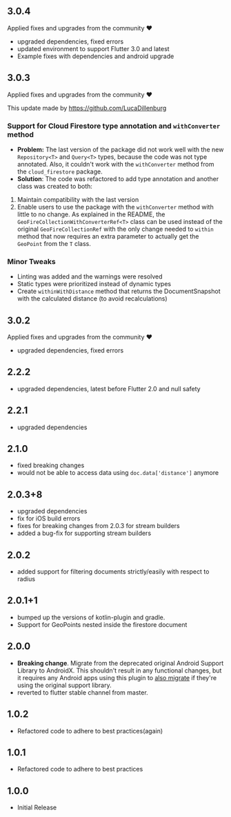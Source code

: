 ## 3.0.4
Applied fixes and upgrades from the community ♥
* upgraded dependencies, fixed errors
* updated environment to support Flutter 3.0 and latest
* Example fixes with dependencies and android upgrade

## 3.0.3
Applied fixes and upgrades from the community ♥

This update made by https://github.com/LucaDillenburg

### Support for Cloud Firestore type annotation and ```withConverter``` method
- **Problem:** The last version of the package did not work well with the new ```Repository<T>``` and ```Query<T>``` types, because the code was not type annotated. Also, it couldn't work with the ```withConverter``` method from the ```cloud_firestore``` package.
- **Solution**: The code was refactored to add type annotation and another class was created to both:
1. Maintain compatibility with the last version
2. Enable users to use the package with the ```withConverter``` method with little to no change. As explained in the README, the ```GeoFireCollectionWithConverterRef<T>``` class can be used instead of the original ```GeoFireCollectionRef``` with the only change needed to ```within``` method that now requires an extra parameter to actually get the ```GeoPoint``` from the ```T``` class.

### Minor Tweaks
- Linting was added and the warnings were resolved
- Static types were prioritized instead of dynamic types
- Create ```withinWithDistance``` method that returns the DocumentSnapshot with the calculated distance (to avoid recalculations)

## 3.0.2
Applied fixes and upgrades from the community ♥
* upgraded dependencies, fixed errors

## 2.2.2
* upgraded dependencies, latest before Flutter 2.0 and null safety

## 2.2.1
* upgraded dependencies

## 2.1.0
* fixed breaking changes
* would not be able to access data using `doc.data['distance']` anymore

## 2.0.3+8
* upgraded dependencies
* fix for iOS build errors
* fixes for breaking changes from 2.0.3 for stream builders
* added a bug-fix for supporting stream builders 

## 2.0.2
* added support for filtering documents strictly/easily with respect to radius 

## 2.0.1+1
* bumped up the versions of kotlin-plugin and gradle. 
* Support for GeoPoints nested inside the firestore document

## 2.0.0
* **Breaking change**. Migrate from the deprecated original Android Support
  Library to AndroidX. This shouldn't result in any functional changes, but it
  requires any Android apps using this plugin to [also
  migrate](https://developer.android.com/jetpack/androidx/migrate) if they're
  using the original support library.
* reverted to flutter stable channel from master.

## 1.0.2
* Refactored code to adhere to best practices(again)

## 1.0.1
* Refactored code to adhere to best practices

## 1.0.0
* Initial Release

